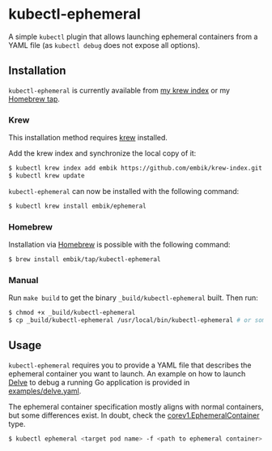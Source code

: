# kubectl-ephemeral

A simple `kubectl` plugin that allows launching ephemeral containers from a YAML file (as `kubectl debug` does not expose all options).

## Installation

`kubectl-ephemeral` is currently available from [my krew index](https://github.com/embik/krew-index) or my [Homebrew tap](https://github.com/embik/homebrew-tap).

### Krew

This installation method requires [krew](https://krew.sigs.k8s.io) installed.

Add the krew index and synchronize the local copy of it:

```sh
$ kubectl krew index add embik https://github.com/embik/krew-index.git
$ kubectl krew update
```

`kubectl-ephemeral` can now be installed with the following command:

```sh
$ kubectl krew install embik/ephemeral
```

### Homebrew

Installation via [Homebrew](https://brew.sh) is possible with the following command:

```sh
$ brew install embik/tap/kubectl-ephemeral
```

### Manual

Run `make build` to get the binary `_build/kubectl-ephemeral` built. Then run:

```sh
$ chmod +x _build/kubectl-ephemeral
$ cp _build/kubectl-ephemeral /usr/local/bin/kubectl-ephemeral # or somewhere else where it will be available in your PATH
```

## Usage

`kubectl-ephemeral` requires you to provide a YAML file that describes the ephemeral container you want to launch. An example on how to launch [Delve](https://github.com/go-delve/delve) to debug a running Go application is provided in [examples/delve.yaml](./examples/delve.yaml).

The ephemeral container specification mostly aligns with normal containers, but some differences exist. In doubt, check the [corev1.EphemeralContainer](https://pkg.go.dev/k8s.io/api/core/v1#EphemeralContainer) type.

```sh
$ kubectl ephemeral <target pod name> -f <path to ephemeral container>.yaml -c <target container name>
```


